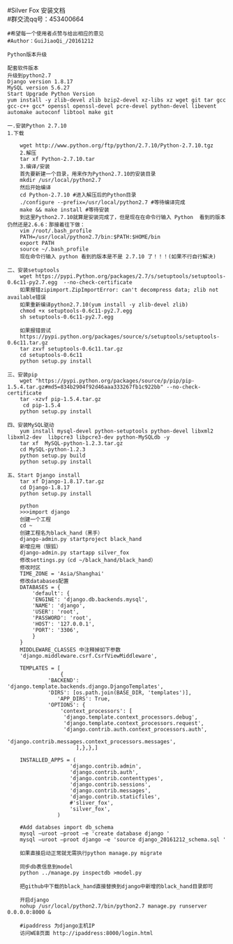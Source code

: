 #Silver Fox 安装文档	
#群交流qq号：453400664

	#希望每一个使用者点赞与给出相应的意见
	#Author：GuiJiaoQi_/20161212     

	Python版本升级
 
	配套软件版本
	升级到python2.7
	Django version 1.8.17
	MySQL version 5.6.27
	Start Upgrade Python Version
	yum install -y zlib-devel zlib bzip2-devel xz-libs xz wget git tar gcc gcc-c++ gcc* openssl openssl-devel pcre-devel python-devel libevent automake autoconf libtool make git

	一.安装Python 2.7.10
	1.下载
	
		wget http://www.python.org/ftp/python/2.7.10/Python-2.7.10.tgz
		2.解压
		tar xf Python-2.7.10.tar
		3.编译/安装
		首先要新建一个目录，用来作为Python2.7.10的安装目录
		mkdir /usr/local/python2.7
		然后开始编译
		cd Python-2.7.10 #进入解压后的Python目录
		./configure --prefix=/usr/local/python2.7 #等待编译完成
		make && make install #等待安装
		到这里Python2.7.10就算是安装完成了，但是现在在命令行输入 Python  看到的版本仍然还是2.6.6：那接着往下做：
		vim /root/.bash_profile
		PATH=/usr/local/python2.7/bin:$PATH:$HOME/bin
		export PATH
		source ~/.bash_profile
		现在命令行输入 python 看到的版本是不是 2.7.10 了！！！(如果不行自行解决)
		
	二、安装setuptools
		wget https://pypi.Python.org/packages/2.7/s/setuptools/setuptools-0.6c11-py2.7.egg  --no-check-certificate 
		如果报错zipimport.ZipImportError: can't decompress data; zlib not available错误
		如果重新编译python2.7.10(yum install -y zlib-devel zlib)
		chmod +x setuptools-0.6c11-py2.7.egg
		sh setuptools-0.6c11-py2.7.egg
				
		如果报错尝试    
		https://pypi.python.org/packages/source/s/setuptools/setuptools-0.6c11.tar.gz
		tar zxvf setuptools-0.6c11.tar.gz
		cd setuptools-0.6c11
		python setup.py install
		
	三、安装pip
		wget "https://pypi.python.org/packages/source/p/pip/pip-1.5.4.tar.gz#md5=834b2904f92d46aaa333267fb1c922bb" --no-check-certificate
		tar -xzvf pip-1.5.4.tar.gz
		 cd pip-1.5.4 
		python setup.py install
		
	四、安装MySQL驱动
		yum install mysql-devel python-setuptools python-devel libxml2 libxml2-dev  libpcre3 libpcre3-dev python-MySQLdb -y
		tar xf  MySQL-python-1.2.3.tar.gz
		cd MySQL-python-1.2.3
		python setup.py build
		python setup.py install

	五、Start Django install
		tar xf Django-1.8.17.tar.gz
		cd Django-1.8.17
		python setup.py install

		python
		>>>import django
		创建一个工程
		cd ~
		创建工程名为black_hand（黑手）
		django-admin.py startproject black_hand
		新增应用（银狐）
		django-admin.py startapp silver_fox	
		修改settings.py（cd ~/black_hand/black_hand）
		修改时区
		TIME_ZONE = 'Asia/Shanghai'
		修改databases配置
		DATABASES = {
		    'default': {
			'ENGINE': 'django.db.backends.mysql',
			'NAME': 'django',
			'USER': 'root',
			'PASSWORD': 'root',
			'HOST': '127.0.0.1',
			'PORT': '3306',
		    }
		}
		MIDDLEWARE_CLASSES 中注释掉如下参数
		'django.middleware.csrf.CsrfViewMiddleware',

		TEMPLATES = [
					 {
				 'BACKEND': 'django.template.backends.django.DjangoTemplates',
				 'DIRS': [os.path.join(BASE_DIR, 'templates')],
					'APP_DIRS': True,
				 'OPTIONS': {
					 'context_processors': [
					  'django.template.context_processors.debug',
					  'django.template.context_processors.request',
					  'django.contrib.auth.context_processors.auth',
					   'django.contrib.messages.context_processors.messages',
						  ],},},]
		
		INSTALLED_APPS = (
					    'django.contrib.admin',
					    'django.contrib.auth',
					    'django.contrib.contenttypes',
					    'django.contrib.sessions',
					    'django.contrib.messages',
					    'django.contrib.staticfiles',
					    #'sliver_fox',
					    'silver_fox',
					)

		#Add databses import db_schema
		mysql –uroot –proot –e 'create database django '
		mysql –uroot –proot django –e 'source django_20161212_schema.sql '

		如果直接启动正常就无需执行python manage.py migrate

		同步db表信息到model
		python ../manage.py inspectdb >model.py

		把github中下载的black_hand直接替换到django中新增的black_hand目录即可

		开启django
		nohup /usr/local/python2.7/bin/python2.7 manage.py runserver 0.0.0.0:8000 & 
		
		#ipaddress 为django主机IP		
		访问WEB页面 http://ipaddress:8000/login.html		
